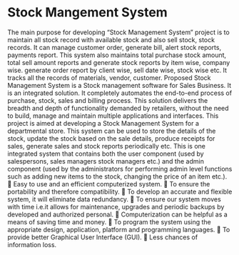 # Stock Mangement System

The main purpose for developing “Stock Management System” project is to maintain all stock record with available stock and also sell stock, stock records. It can manage customer order, generate bill, alert stock reports, payments report. This system also maintains total purchase stock amount, total sell amount reports and generate stock reports by item wise, company wise. generate order report by client wise, sell date wise, stock wise etc. It tracks all the records of materials, vendor, customer. Proposed Stock Management System is a Stock management software for Sales Business. It is an integrated solution. It completely automates the end-to-end process of purchase, stock, sales and billing process. This solution delivers the breadth and depth of functionality demanded by retailers, without the need to build, manage and maintain multiple applications and interfaces. This project is aimed at developing a Stock Management System for a departmental store. This system can be used to store the details of the stock, update the stock based on the sale details, produce receipts for sales, generate sales and stock reports periodically etc. This is one integrated system that contains both the user component (used by salespersons, sales managers stock managers etc.) and the admin component (used by the administrators for performing admin level functions such as adding new items to the stock, changing the price of an item etc.).
 Easy to use and an efficient computerized system.
 To ensure the portability and therefore compatibility.
 To develop an accurate and flexible system, it will eliminate data redundancy.
 To ensure our system moves with time i.e.it allows for maintenance, upgrades and periodic backups by developed and authorized personal.
 Computerization can be helpful as a means of saving time and money.
 To program the system using the appropriate design, application, platform and programming languages.
 To provide better Graphical User Interface (GUI).
 Less chances of information loss.
